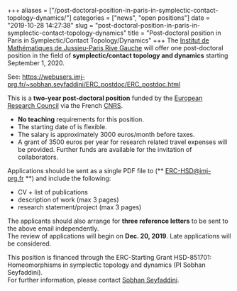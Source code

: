 +++
aliases = ["/post-doctoral-position-in-paris-in-symplectic-contact-topology-dynamics/"]
categories = ["news", "open positions"]
date = "2019-10-28 14:27:38"
slug = "post-doctoral-position-in-paris-in-symplectic-contact-topology-dynamics"
title = "Post-doctoral position in Paris in Symplectic/Contact Topology/Dynamics"
+++
The [Institut de Mathématiques de Jussieu-Paris Rive
Gauche](https://www.imj-prg.fr/) will offer one post-doctoral position
in the field of **symplectic/contact topology and dynamics** starting
September 1, 2020.

See:
<https://webusers.imj-prg.fr/~sobhan.seyfaddini/ERC_postdoc/ERC_postdoc.html>

This is a **two-year post-doctoral position** funded by the [European
Research Council](http://erc.europa.eu/) via the
French [CNRS](http://www.cnrs.fr/index.php).

-   **No teaching** requirements for this position.
-   The starting date of is flexible.
-   The salary is approximately 3000 euros/month before taxes.
-   A grant of 3500 euros per year for research related travel expenses
    will be provided. Further funds are available for the invitation of
    collaborators.

Applications should be sent as a single PDF file to
(** ERC-HSD@imj-prg.fr **) and include the following:

-   CV + list of publications  
-   description of work (max 3 pages)  
-   research statement/project (max 3 pages)

The applicants should also arrange for **three reference letters** to be
sent to the above email independently.  
The review of applications will begin on **Dec. 20, 2019**. Late
applications will be considered.

This position is financed through the ERC-Starting Grant HSD-851701:
Homeomorphisms in symplectic topology and dynamics (PI Sobhan
Seyfaddini).  
For further information, please contact [Sobhan
Seyfaddini](https://webusers.imj-prg.fr/~sobhan.seyfaddini/).  
